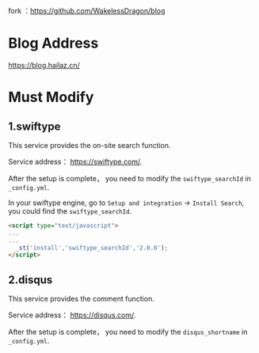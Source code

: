 fork ：https://github.com/WakelessDragon/blog

# Blog Address

<https://blog.hailaz.cn/>


# Must Modify

## 1.swiftype

This service provides the on-site search function.

Service address： <https://swiftype.com/>.

After the setup is complete， you need to modify the `swiftype_searchId` in `_config.yml`.

In your swiftype engine, go to `Setup and integration` -> `Install Search`, you could find the `swiftype_searchId`.

```html
<script type="text/javascript">
...
...
  _st('install','swiftype_searchId','2.0.0');
</script>
```

## 2.disqus

This service provides the comment function.

Service address： <https://disqus.com/>.

After the setup is complete， you need to modify the `disqus_shortname` in `_config.yml`.
